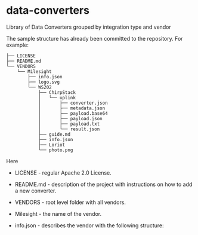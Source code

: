# data-converters
Library of Data Converters grouped by integration type and vendor

The sample structure has already been committed to the repository. For example:
```
├── LICENSE
├── README.md
└── VENDORS
    └── Milesight
        ├── info.json
        ├── logo.svg
        └── WS202
            ├── ChirpStack
            │   └── uplink
            │       ├── converter.json
            │       ├── metadata.json
            │       ├── payload.base64
            │       ├── payload.json
            │       ├── payload.txt
            │       └── result.json
            ├── guide.md
            ├── info.json
            ├── Loriot
            └── photo.png
```

Here

- LICENSE - regular Apache 2.0 License. 

- README.md - description of the project with instructions on how to add a new converter.

- VENDORS - root level folder with all vendors. 

- Milesight - the name of the vendor. 

- info.json - describes the vendor with the following structure:
